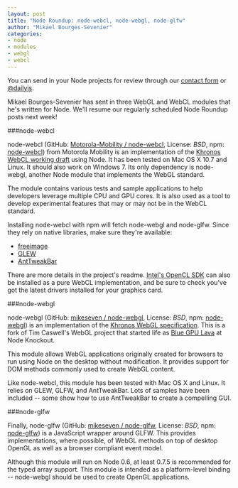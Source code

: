 ```yaml
---
layout: post
title: "Node Roundup: node-webcl, node-webgl, node-glfw"
author: "Mikael Bourges-Sevenier"
categories: 
- node
- modules
- webgl
- webcl
---
```


<div class="intro">
You can send in your Node projects for review through our <a href="/contact.html">contact form</a> or <a href="http://twitter.com/dailyjs">@dailyjs</a>.
</div>

Mikael Bourges-Sevenier has sent in three WebGL and WebCL modules that he's written for Node.  We'll resume our regularly scheduled Node Roundup posts next week!

###node-webcl

node-webcl (GitHub: [Motorola-Mobility / node-webcl](https://github.com/Motorola-Mobility/node-webcl), License: _BSD_, npm: [node-webcl](http://npmjs.org/package/node-webcl)) from Motorola Mobility is an implementation of the [Khronos WebCL working draft](https://cvs.khronos.org/svn/repos/registry/trunk/public/webcl/spec/latest/index.html) using Node.  It has been tested on Mac OS X 10.7 and Linux.  It should also work on Windows 7.  Its only dependency is node-webgl, another Node module that implements the WebGL standard.

The module contains various tests and sample applications to help developers leverage multiple CPU and GPU cores.  It is also used as a tool to develop experimental features that may or may not be in the WebCL standard.

Installing node-webcl with npm will fetch node-webgl and node-glfw. Since they rely on native libraries, make sure they're available:

* [freeimage](http://freeimage.sourceforge.net)
* [GLEW](http://glew.sourceforge.net/)
* [AntTweakBar](http://www.antisphere.com/Wiki/tools:anttweakbar)

There are more details in the project's readme.  [Intel's OpenCL SDK](http://software.intel.com/en-us/articles/vcsource-tools-opencl-sdk/) can also be installed as a pure WebCL implementation, and be sure to check you've got the latest drivers installed for your graphics card.

###node-webgl

node-webgl (GitHub: [mikeseven / node-webgl](https://github.com/mikeseven/node-webgl), License: _BSD_, npm: [node-webgl](http://npmjs.org/package/node-webgl)) is an implementation of the [Khronos WebGL specification](https://www.khronos.org/registry/webgl/specs/1.0/).  This is a fork of Tim Caswell's WebGL project that started life as [Blue GPU Lava](http://nodeknockout.com/teams/minimason) at Node Knockout.

This module allows WebGL applications originally created for browsers to run using Node on the desktop without modification. It provides support for DOM methods commonly used to create WebGL content.

Like node-webcl, this module has been tested with Mac OS X and Linux. It relies on GLEW, GLFW, and AntTweakBar.  Lots of samples have been included -- some show how to use AntTweakBar to create a compelling GUI.

###node-glfw

Finally, node-glfw (GitHub: [mikeseven / node-glfw](https://github.com/mikeseven/node-glfw), License: _BSD_, npm: [node-glfw](http://npmjs.org/package/node-glfw)) is a JavaScript wrapper around GLFW. This provides implementations, where possible, of WebGL methods on top of desktop OpenGL as well as a browser compliant event model.

Although this module will run on Node 0.6, at least 0.7.5 is recommended for the typed array support.  This module is intended as a platform-level binding -- node-webgl should be used to create OpenGL applications.
